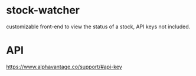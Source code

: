 # stock-watcher

customizable front-end to view the status of a stock, API keys not included.

# API

https://www.alphavantage.co/support/#api-key
